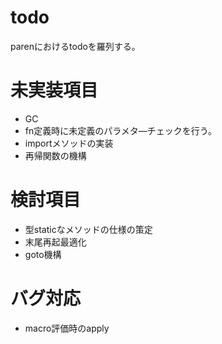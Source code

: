 # todo
parenにおけるtodoを羅列する。

# 未実装項目
- GC
- fn定義時に未定義のパラメタ―チェックを行う。
- importメソッドの実装
- 再帰関数の機構

# 検討項目
- 型staticなメソッドの仕様の策定
- 末尾再起最適化
- goto機構

# バグ対応
- macro評価時のapply
